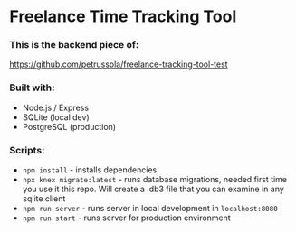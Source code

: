# Freelance Time Tracking Tool

### This is the backend piece of:

https://github.com/petrussola/freelance-tracking-tool-test

### Built with:

- Node.js / Express
- SQLite (local dev)
- PostgreSQL (production)

### Scripts:

- `npm install` - installs dependencies
- `npx knex migrate:latest` - runs database migrations, needed first time you use it this repo. Will create a .db3 file that you can examine in any sqlite client
- `npm run server` - runs server in local development in `localhost:8080`
- `npm run start` - runs server for production environment
